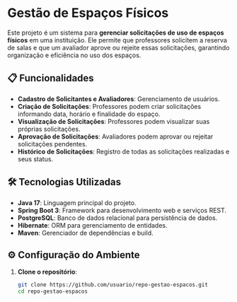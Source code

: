 # Gestão de Espaços Físicos

Este projeto é um sistema para **gerenciar solicitações de uso de espaços físicos** em uma instituição. Ele permite que professores solicitem a reserva de salas e que um avaliador aprove ou rejeite essas solicitações, garantindo organização e eficiência no uso dos espaços.

## 📋 Funcionalidades

- **Cadastro de Solicitantes e Avaliadores**: Gerenciamento de usuários.
- **Criação de Solicitações**: Professores podem criar solicitações informando data, horário e finalidade do espaço.
- **Visualização de Solicitações**: Professores podem visualizar suas próprias solicitações.
- **Aprovação de Solicitações**: Avaliadores podem aprovar ou rejeitar solicitações pendentes.
- **Histórico de Solicitações**: Registro de todas as solicitações realizadas e seus status.

## 🛠️ Tecnologias Utilizadas

- **Java 17**: Linguagem principal do projeto.
- **Spring Boot 3**: Framework para desenvolvimento web e serviços REST.
- **PostgreSQL**: Banco de dados relacional para persistência de dados.
- **Hibernate**: ORM para gerenciamento de entidades.
- **Maven**: Gerenciador de dependências e build.

## ⚙️ Configuração do Ambiente

1. **Clone o repositório**:
   ```bash
   git clone https://github.com/usuario/repo-gestao-espacos.git
   cd repo-gestao-espacos

